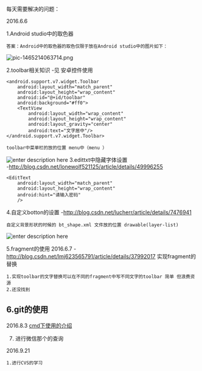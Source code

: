 每天需要解决的问题：

2016.6.6 

1.Android studio中的取色器

    答案：Android中的取色器的取色仅限于放在Android studio中的图片如下：
![pic-1465214063714.png][1]

2.toolbar相关知识  -见 安卓控件使用

    <android.support.v7.widget.Toolbar
        android:layout_width="match_parent"
        android:layout_height="wrap_content"
        android:id="@+id/toolbar"
        android:background="#ff0">
        <TextView
            android:layout_width="wrap_content"
            android:layout_height="wrap_content"
            android:layout_gravity="center"
            android:text="文字居中"/>
    </android.support.v7.widget.Toolbar>   
    
    toolbar中菜单栏的放的位置 menu中（menu ）
![enter description here][2]
3.edittxt中隐藏字体设置  
-http://blog.csdn.net/lonewolf521125/article/details/49996255

    <EditText
        android:layout_width="match_parent"
        android:layout_height="wrap_content"
        android:hint="请输入密码"
        />
4.自定义botton的设置
-http://blog.csdn.net/lucherr/article/details/7476941

    自定义背景形状的时候的 bt_shape.xml 文件放的位置 drawable(layer-list)
![enter description here][3]

5.fragment的使用
2016.6.7
-http://blog.csdn.net/lmj623565791/article/details/37992017
    实现fragment的替换

    1.实现toolbar的文字替换可以在不同的fragment中写不同文字的toolbar 简单 但浪费资源
    2.还没找到
    
6.git的使用
----------
2016.8.3
[cmd下使用的介绍][4]

7.  进行微信那个的查询

2016.9.21

    1.进行CVS的学习










  [1]: ./pic-1465214063714.png
  [2]: ./images/1465221097662.jpg "1465221097662.jpg"
  [3]: ./images/1465220982310.jpg "1465220982310.jpg"
  [4]: http://blog.jobbole.com/78960/